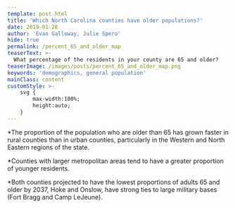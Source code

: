 ```yaml
---
template: post.html
title: 'Which North Carolina counties have older populations?'
date: 2019-01-28
author: 'Evan Galloway, Julie Spero'
hide: true
permalink: /percent_65_and_older_map
teaserText: >-
  What percentage of the residents in your county are 65 and older?
teaserImage: /images/posts/percent_65_and_older_map.png
keywords: 'demographics, general population'
mainClass: content
customStyle: >- 
    svg {
        max-width:100%;
        height:auto;
    }
---
```

*The proportion of the population who are older than 65 has grown faster in rural counties than in urban counties, particularly in the Western and North Eastern regions of the state.

*Counties with larger metropolitan areas tend to have a greater proportion of younger residents.

*Both counties projected to have the lowest proportions of adults 65 and older by 2037, Hoke and Onslow, have strong ties to large military bases (Fort Bragg and Camp LeJeune). 

<div id='map'></div>
<div id='viewof-year'></div>

<script type="module">
  // Load the Observable runtime and inspector.
  import {Runtime, Inspector} from "https://unpkg.com/@observablehq/notebook-runtime?module";

  import notebook from "https://api.observablehq.com/@gallowayevan/percent-65-and-older-north-carolina.js";


  const renders = {
    "viewof year": "#viewof-year",
    "map": "#map",
  };

  for (let i in renders)
    renders[i] = document.querySelector(renders[i]);

  Runtime.load(notebook, (variable) => {
    if (renders[variable.name]){
      return new Inspector(renders[variable.name]);
    } else {return true;}
  });

</script>
